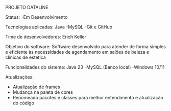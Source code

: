 PROJETO DATALINE


Status: -Em Desenvolvimento

Tecnologias aplicadas: Java -MySQL -Git e GitHub

Time de desenvolvedores: Erich Keller

Objetivo do software: Software desenvolvido para atender de forma simples e eficiente às necessidades de agendamento em salões de beleza e clínicas de estética

Funcionalidades do sistema: Java 23 -MySQL (Banco local) -Windows 10/11

Atualizações:
* Atualização de frames
* Mudança na paleta de cores
* Renomeado pacotes e classes para melhor entendimento e atualização do código
